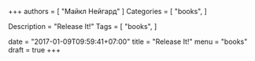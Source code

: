 +++
authors = [
  "Майкл Нейгард"
]
Categories = [
  "books",
]

Description = "Release It!"
Tags = [
  "books",
]

date = "2017-01-09T09:59:41+07:00"
title = "Release It!"
menu = "books"
draft = true
+++



